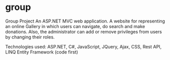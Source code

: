 # group
Group Project
An ASP.NET MVC web application. A website for representing an online Gallery in which users can navigate, do search and make donations. Also, the administrator can add or remove privileges from users by changing their roles.

Technologies used: ASP.NET, C#, JavaScript, JQuery, Ajax, CSS, Rest API, LINQ Entity Framework (code first)

